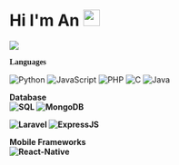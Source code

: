 
  # Hi I'm An <img src="https://github.com/TheDudeThatCode/TheDudeThatCode/blob/master/Assets/Hi.gif" width="29px">


![](https://user-images.githubusercontent.com/65018347/184634639-6ebba1a3-f241-40a9-adda-65c8e8cfde11.gif)

<b style="font-family:'Sans-serif'">Languages</b>

![Python](https://img.shields.io/badge/Python-14354C?style=for-the-badge&logo=python&logoColor=white)
![JavaScript](https://img.shields.io/badge/JavaScript-323330?style=for-the-badge&logo=javascript&logoColor=F7DF1E)
![PHP](https://img.shields.io/badge/PHP-777BB4?style=for-the-badge&logo=php&logoColor=white)
![C](https://img.shields.io/badge/C-00599C?style=for-the-badge&logo=c&logoColor=white)
![Java](https://img.shields.io/badge/Java-ED8B00?style=for-the-badge&logo=java&logoColor=white)

<b>Database<b></br>
![SQL](https://img.shields.io/badge/MySQL-00000F?style=for-the-badge&logo=mysql&logoColor=white)
![MongoDB]( 	https://img.shields.io/badge/MongoDB-4EA94B?style=for-the-badge&logo=mongodb&logoColor=white)</br>

![Laravel](https://img.shields.io/badge/Laravel-FF2D20?style=for-the-badge&logo=laravel&logoColor=white)
![ExpressJS](https://img.shields.io/badge/Express.js-404D59?style=for-the-badge)</br>

<b>Mobile Frameworks</b></br>
![React-Native](https://img.shields.io/badge/React_Native-20232A?style=for-the-badge&logo=react&logoColor=61DAFB)



